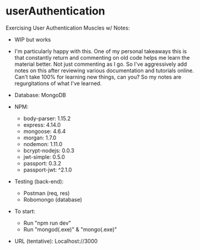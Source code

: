 # userAuthentication

Exercising User Authentication Muscles w/ Notes:
-	WIP but works
-	I'm particularly happy with this.  One of my personal takeaways this is that constantly return and commenting on old code helps me learn the material better.  Not just commenting as I go.
So I've aggressively add notes on this after reviewing various documentation and tutorials online.  Can't take 100% for learning new things, can you? So my notes are regurgitations of what I've learned.

- Database: MongoDB
- NPM:
	- body-parser: 1.15.2
	- express: 4.14.0
	- mongoose: 4.6.4
	- morgan: 1.7.0
	- nodemon: 1.11.0
	- bcrypt-nodejs: 0.0.3
	- jwt-simple: 0.5.0
	- passport: 0.3.2
    - passport-jwt: ^2.1.0

- Testing (back-end): 
	- Postman (req, res)
 	- Robomongo (database)

- To start: 
	- Run "npm run dev"
	- Run "mongod(.exe)" & "mongo(.exe)"

- URL (tentative): Localhost://3000





